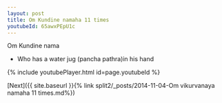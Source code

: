 ```yaml
---
layout: post
title: Om Kundine namaha 11 times
youtubeId: 65awxPEpU1c
---
```

 
 
Om Kundine nama 
 
 -  Who has a water jug (pancha pathra)in his hand 
 
  
 
  
 
 
 
 
 
 


{% include youtubePlayer.html id=page.youtubeId %}
 
[Next]({{ site.baseurl }}{% link  split2/_posts/2014-11-04-Om vikurvanaya namaha 11 times.md%})
 
